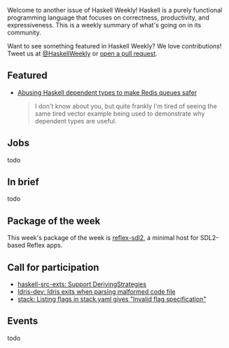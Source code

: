 <!-- 2017-08-24 -->

Welcome to another issue of Haskell Weekly!
Haskell is a purely functional programming language that focuses on correctness, productivity, and expressiveness.
This is a weekly summary of what's going on in its community.

Want to see something featured in Haskell Weekly?
We love contributions!
Tweet us at [@HaskellWeekly](https://twitter.com/haskellweekly) or [open a pull request](https://github.com/haskellweekly/haskellweekly.github.io).

## Featured

-   [Abusing Haskell dependent types to make Redis queues safer](https://medium.com/@zyxoas/abusing-haskell-dependent-types-to-make-redis-queues-safer-cc31db943b6c)

    > I don't know about you, but quite frankly I'm tired of seeing the same tired vector example being used to demonstrate why dependent types are useful.

## Jobs

todo

## In brief

todo

## Package of the week

This week's package of the week is [reflex-sdl2](https://hackage.haskell.org/package/reflex-sdl2-0.1.0.0),
a minimal host for SDL2-based Reflex apps.

## Call for participation

-   [haskell-src-exts: Support DerivingStrategies](https://github.com/haskell-suite/haskell-src-exts/issues/375)
-   [Idris-dev: Idris exits when parsing malformed code file](https://github.com/idris-lang/Idris-dev/issues/4013)
-   [stack: Listing flags in stack.yaml gives "Invalid flag specification"](https://github.com/commercialhaskell/stack/issues/3374)

## Events

todo
